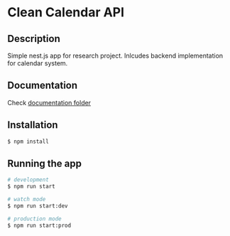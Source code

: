 # Clean Calendar API

## Description
Simple nest.js app for research project. Inlcudes backend implementation for calendar system.

## Documentation

Check [documentation folder](https://github.com/BKopysc/calendar-app-nest-js/tree/master/api-documentation)

## Installation

```bash
$ npm install
```

## Running the app

```bash
# development
$ npm run start

# watch mode
$ npm run start:dev

# production mode
$ npm run start:prod
```
